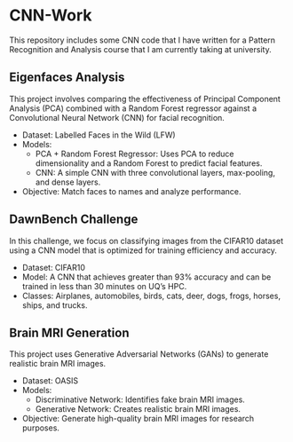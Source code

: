 # CNN-Work
This repository includes some CNN code that I have written for a Pattern Recognition and Analysis course that I am currently taking at university.


## Eigenfaces Analysis
This project involves comparing the effectiveness of Principal Component Analysis (PCA) combined with a Random Forest regressor against a Convolutional Neural Network (CNN) for facial recognition.

* Dataset: Labelled Faces in the Wild (LFW)
* Models:
   * PCA + Random Forest Regressor: Uses PCA to reduce dimensionality and a Random Forest to predict facial features.
   * CNN: A simple CNN with three convolutional layers, max-pooling, and dense layers.
* Objective: Match faces to names and analyze performance.


## DawnBench Challenge
In this challenge, we focus on classifying images from the CIFAR10 dataset using a CNN model that is optimized for training efficiency and accuracy.

* Dataset: CIFAR10
* Model: A CNN that achieves greater than 93% accuracy and can be trained in less than 30 minutes on UQ’s HPC.
* Classes: Airplanes, automobiles, birds, cats, deer, dogs, frogs, horses, ships, and trucks.

## Brain MRI Generation
This project uses Generative Adversarial Networks (GANs) to generate realistic brain MRI images.

* Dataset: OASIS
* Models: 
   * Discriminative Network: Identifies fake brain MRI images.
   * Generative Network: Creates realistic brain MRI images.
* Objective: Generate high-quality brain MRI images for research purposes.
